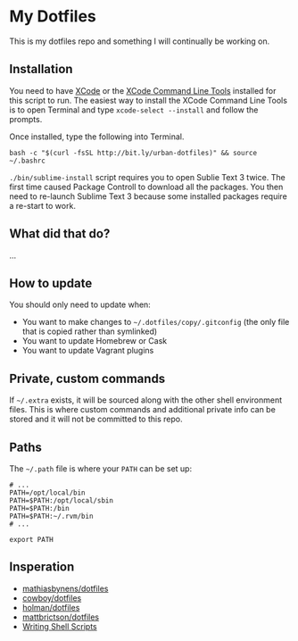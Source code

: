 # My Dotfiles

This is my dotfiles repo and something I will continually be working on.

## Installation

You need to have [XCode][0] or the [XCode Command Line Tools][1] installed for this script to run. The easiest way to install the XCode Command Line Tools is to open Terminal and type `xcode-select --install` and follow the prompts.

Once installed, type the following into Terminal.

```shell
bash -c "$(curl -fsSL http://bit.ly/urban-dotfiles)" && source ~/.bashrc
```

`./bin/sublime-install` script requires you to open Sublie Text 3 twice. The first time caused Package Controll to download all the packages. You then need to re-launch Sublime Text 3 because some installed packages require a re-start to work.

## What did that do?

...

## How to update

You should only need to update when:

- You want to make changes to `~/.dotfiles/copy/.gitconfig` (the only file that is copied rather than symlinked)
- You want to update Homebrew or Cask
- You want to update Vagrant plugins

## Private, custom commands

If `~/.extra` exists, it will be sourced along with the other shell environment files. This is where custom commands and additional private info can be stored and it will not be committed to this repo.

## Paths

The `~/.path` file is where your `PATH` can be set up:

```shell
# ...
PATH=/opt/local/bin
PATH=$PATH:/opt/local/sbin
PATH=$PATH:/bin
PATH=$PATH:~/.rvm/bin
# ...

export PATH
```

## Insperation

- [mathiasbynens/dotfiles](https://github.com/mathiasbynens/dotfiles)
- [cowboy/dotfiles](https://github.com/cowboy/dotfiles)
- [holman/dotfiles](https://github.com/holman/dotfiles)
- [mattbrictson/dotfiles](https://github.com/mattbrictson/dotfiles)
- [Writing Shell Scripts](http://linuxcommand.org/lc3_writing_shell_scripts.php)

[0]: https://developer.apple.com/downloads/index.action?=xcode
[1]: https://developer.apple.com/downloads/index.action?=command%20line%20tools
[2]: http://net.tutsplus.com/tutorials/tools-and-tips/setting-up-a-mac-dev-machine-from-zero-to-hero-with-dotfiles/
[3]: http://brew.sh/
[4]: http://caskroom.io/
[5]: https://github.com/xdissent/ievms
